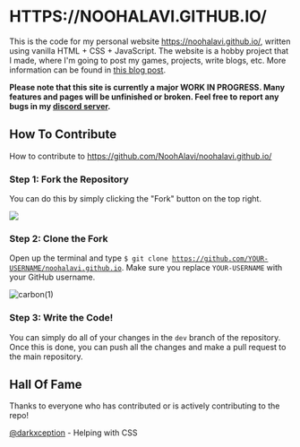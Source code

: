 <h1>HTTPS://NOOHALAVI.GITHUB.IO/</h1>

This is the code for my personal website https://noohalavi.github.io/, written using vanilla HTML + CSS + JavaScript. The website is a hobby project that I made, where I'm going to post my games, projects, write blogs, etc. More information can be found in [this blog post](https://noohalavi.github.io/posts/hello-world).

**Please note that this site is currently a major WORK IN PROGRESS. Many features and pages will be unfinished or broken. Feel free to report any bugs in my [discord server](https://discord.gg/vxvKSvd).**


<h2>How To Contribute</h2>

How to contribute to https://github.com/NoohAlavi/noohalavi.github.io/

<h3>Step 1: Fork the Repository</h3>

You can do this by simply clicking the "Fork" button on the top right.

<img src="https://docs.github.com/assets/images/help/repository/fork_button.jpg">

<h3>Step 2: Clone the Fork</h3>

Open up the terminal and type <code>$ git clone https://github.com/YOUR-USERNAME/noohalavi.github.io</code>. Make sure you replace <code>YOUR-USERNAME</code> with your GitHub username.

![carbon(1)](https://user-images.githubusercontent.com/59208101/117544027-5c904200-afed-11eb-910b-c08e6531b3c8.png)


<h3>Step 3: Write the Code!</h3>

You can simply do all of your changes in the <code>dev</code> branch of the repository. Once this is done, you can push all the changes and make a pull request to the main repository.


<h2>Hall Of Fame</h2>

Thanks to everyone who has contributed or is actively contributing to the repo!

[@darkxception](https://github.com/darkxception) - Helping with CSS
